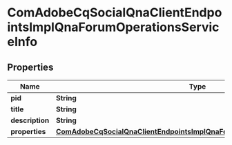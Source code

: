 

# ComAdobeCqSocialQnaClientEndpointsImplQnaForumOperationsServiceInfo

## Properties

Name | Type | Description | Notes
------------ | ------------- | ------------- | -------------
**pid** | **String** |  |  [optional]
**title** | **String** |  |  [optional]
**description** | **String** |  |  [optional]
**properties** | [**ComAdobeCqSocialQnaClientEndpointsImplQnaForumOperationsServiceProperties**](ComAdobeCqSocialQnaClientEndpointsImplQnaForumOperationsServiceProperties.md) |  |  [optional]



